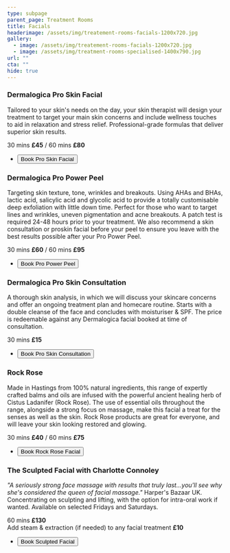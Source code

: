 ```yaml
---
type: subpage
parent_page: Treatment Rooms
title: Facials
headerimage: /assets/img/treatement-rooms-facials-1200x720.jpg
gallery:
  - image: /assets/img/treatement-rooms-facials-1200x720.jpg
  - image: /assets/img/treatment-rooms-specialised-1400x790.jpg
url: ""
cta: ""
hide: true
---
```

### Dermalogica Pro Skin Facial

Tailored to your skin's needs on the day, your skin therapist will design your treatment to target your main skin concerns and include wellness touches to aid in relaxation and stress relief. Professional-grade formulas that deliver superior skin results.

30 mins **£45** / 60 mins **£80**

* <a href="https://www.fresha.com/a/treatment-rooms-hastings-the-old-rectory-harold-road-uk-cro1x5rw?pId=86052"><button>Book Pro Skin Facial</button></a>

### Dermalogica Pro Power Peel

Targeting skin texture, tone, wrinkles and breakouts. Using AHAs and BHAs, lactic acid, salicylic acid and glycolic acid to provide a totally customisable deep exfoliation with little down time. Perfect for those who want to target lines and wrinkles, uneven pigmentation and acne breakouts. A patch test is required 24-48 hours prior to your treatment. We also recommend a skin consultation or proskin facial before your peel to ensure you leave with the best results possible after your Pro Power Peel.

30 mins **£60** / 60 mins **£95**

* <a href="https://www.fresha.com/a/treatment-rooms-hastings-the-old-rectory-harold-road-uk-cro1x5rw?pId=86052"><button>Book Pro Power Peel</button></a>

### Dermalogica Pro Skin Consultation

A thorough skin analysis, in which we will discuss your skincare concerns and offer an ongoing treatment plan and homecare routine. Starts with a double cleanse of the face and concludes with moisturiser & SPF. The price is redeemable against any Dermalogica facial booked at time of consultation.

30 mins **£15**

* <a href="https://www.fresha.com/a/treatment-rooms-hastings-the-old-rectory-harold-road-uk-cro1x5rw?pId=86052"><button>Book Pro Skin Consultation</button></a>

### Rock Rose

Made in Hastings from 100% natural ingredients, this range of expertly crafted balms and oils are infused with the powerful ancient healing herb of Cistus Ladanifer (Rock Rose). The use of essential oils throughout the range, alongside a strong focus on massage, make this facial a treat for the senses as well as the skin. Rock Rose products are great for everyone, and will leave your skin looking restored and glowing.

30 mins **£40** / 60 mins **£75**

* <a href="https://www.fresha.com/a/treatment-rooms-hastings-the-old-rectory-harold-road-uk-cro1x5rw?pId=86052"><button>Book Rock Rose Facial</button></a>

### The Sculpted Facial with Charlotte Connoley

*"A seriously strong face massage with results that truly last...you'll see why she's considered the queen of facial massage."* Harper's Bazaar UK. Concentrating on sculpting and lifting, with the option for intra-oral work if wanted. Available on selected Fridays and Saturdays.

60 mins **£130**  
Add steam & extraction (if needed) to any facial treatment **£10**

* <a href="https://www.fresha.com/a/treatment-rooms-hastings-the-old-rectory-harold-road-uk-cro1x5rw?pId=86052"><button>Book Sculpted Facial</button></a>
